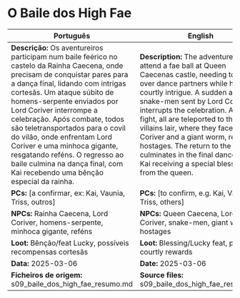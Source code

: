 # O Baile dos High Fae

| Português | English |
|-----------|---------|
| **Descrição:** Os aventureiros participam num baile feérico no castelo da Rainha Caecena, onde precisam de conquistar pares para a dança final, lidando com intrigas cortesãs. Um ataque súbito de homens-serpente enviados por Lord Coriver interrompe a celebração. Após combate, todos são teletransportados para o covil do vilão, onde enfrentam Lord Coriver e uma minhoca gigante, resgatando reféns. O regresso ao baile culmina na dança final, com Kai recebendo uma bênção especial da rainha.<br> | **Description:** The adventurers attend a fae ball at Queen Caecenas castle, needing to win over dance partners while handling courtly intrigue. A sudden attack by snake-men sent by Lord Coriver interrupts the celebration. After the fight, all are teleported to the villains lair, where they face Lord Coriver and a giant worm, rescuing hostages. The return to the ball culminates in the final dance, with Kai receiving a special blessing from the queen.<br> |
| **PCs:** [a confirmar, ex: Kai, Vaunia, Triss, outros] | **PCs:** [to confirm, e.g. Kai, Vaunia, Triss, others] |
| **NPCs:** Rainha Caecena, Lord Coriver, homens-serpente, minhoca gigante, reféns | **NPCs:** Queen Caecena, Lord Coriver, snake-men, giant worm, hostages |
| **Loot:** Bênção/feat Lucky, possíveis recompensas cortesãs | **Loot:** Blessing/Lucky feat, possible courtly rewards |
| **Data:** 2025-03-06 | **Date:** 2025-03-06 |
| **Ficheiros de origem:** s09_baile_dos_high_fae_resumo.md | **Source files:** s09_baile_dos_high_fae_resumo.md |


















